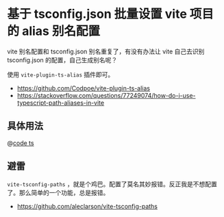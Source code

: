 # 基于 tsconfig.json 批量设置 vite 项目的 alias 别名配置

vite 别名配置和 tsconfig.json 别名重复了，有没有办法让 vite 自己去识别 tsconfig.json 的配置，自己生成别名呢？

使用 `vite-plugin-ts-alias` 插件即可。

- https://github.com/Codpoe/vite-plugin-ts-alias
- https://stackoverflow.com/questions/77249074/how-do-i-use-typescript-path-aliases-in-vite

## 具体用法

@[code ts](./alias/vite.config-alias.ts)

## 避雷

`vite-tsconfig-paths` ，就是个鸡巴。配置了莫名其妙报错。反正我是不想配置了。那么简单的一个功能，总是报错。

- https://github.com/aleclarson/vite-tsconfig-paths
